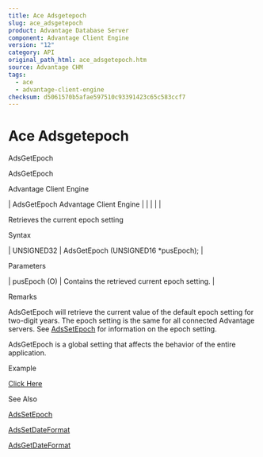 ```yaml
---
title: Ace Adsgetepoch
slug: ace_adsgetepoch
product: Advantage Database Server
component: Advantage Client Engine
version: "12"
category: API
original_path_html: ace_adsgetepoch.htm
source: Advantage CHM
tags:
  - ace
  - advantage-client-engine
checksum: d5061570b5afae597510c93391423c65c583ccf7
---
```


# Ace Adsgetepoch

AdsGetEpoch

AdsGetEpoch

Advantage Client Engine

| AdsGetEpoch  Advantage Client Engine |  |  |  |  |

Retrieves the current epoch setting

Syntax

| UNSIGNED32 | AdsGetEpoch (UNSIGNED16 \*pusEpoch); |

Parameters

| pusEpoch (O) | Contains the retrieved current epoch setting. |

Remarks

AdsGetEpoch will retrieve the current value of the default epoch setting for two-digit years. The epoch setting is the same for all connected Advantage servers. See [AdsSetEpoch](ace_adssetepoch.md) for information on the epoch setting.

AdsGetEpoch is a global setting that affects the behavior of the entire application.

Example

[Click Here](ace_examples.md#adsgetepochexample)

See Also

[AdsSetEpoch](ace_adssetepoch.md)

[AdsSetDateFormat](ace_adssetdateformat.md)

[AdsGetDateFormat](ace_adsgetdateformat.md)
